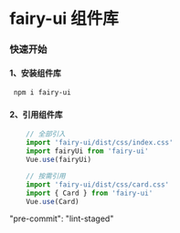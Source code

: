 # fairy-ui 组件库

### 快速开始

#### 1、安装组件库

````bash
 npm i fairy-ui
````

#### 2、引用组件库
````javascript
    // 全部引入 
    import 'fairy-ui/dist/css/index.css'
    import fairyUi from 'fairy-ui'
    Vue.use(fairyUi)

    // 按需引用
    import 'fairy-ui/dist/css/card.css'
    import { Card } from 'fairy-ui'
    Vue.use(Card)
````
"pre-commit": "lint-staged"